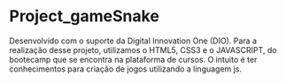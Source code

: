 # Project_gameSnake
<p>
  Desenvolvido com o suporte da Digital Innovation One (DIO). 
 Para a realização desse projeto, utilizamos o HTML5, CSS3 e o JAVASCRIPT, do bootecamp que se encontra na plataforma de cursos. O intuito é ter conhecimentos para criação de jogos utilizando a linguagem js.
</p>
